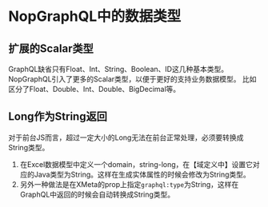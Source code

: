 # NopGraphQL中的数据类型

## 扩展的Scalar类型
GraphQL缺省只有Float、Int、String、Boolean、ID这几种基本类型。NopGraphQL引入了更多的Scalar类型，以便于更好的支持业务数据模型。
比如区分了Float、Double、Int、Double、BigDecimal等。

## Long作为String返回
对于前台JS而言，超过一定大小的Long无法在前台正常处理，必须要转换成String类型。
1. 在Excel数据模型中定义一个domain，string-long，在【域定义中】设置它对应的Java类型为String。这样在生成实体属性的时候会修改为String类型。
2. 另外一种做法是在XMeta的prop上指定`graphql:type`为String，这样在GraphQL中返回的时候会自动转换成String类型。

